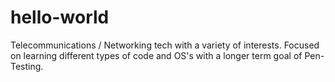 # hello-world

Telecommunications / Networking tech with a variety of interests. Focused on learning different types of code and OS's with a longer term goal of Pen-Testing. 

